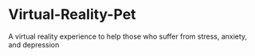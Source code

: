 # Virtual-Reality-Pet
A virtual reality experience to help those who suffer from stress, anxiety, and depression
